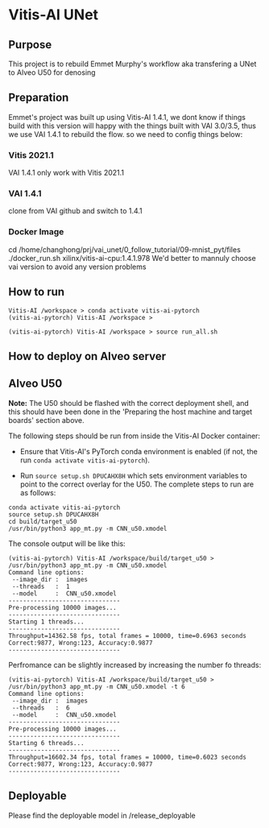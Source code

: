 # Vitis-AI UNet

## Purpose
This project is to rebuild Emmet Murphy's workflow aka transfering a UNet to Alveo U50 for denosing

## Preparation
Emmet's project was built up using Vitis-AI 1.4.1,
we dont know if things build with this version will happy with the things built with VAI 3.0/3.5, thus we use VAI 1.4.1 to rebuild the flow.
so we need to config things below:
### Vitis 2021.1
VAI 1.4.1 only work with Vitis 2021.1
### VAI 1.4.1
clone from VAI github and switch to 1.4.1
### Docker Image
cd /home/changhong/prj/vai_unet/0_follow_tutorial/09-mnist_pyt/files
./docker_run.sh xilinx/vitis-ai-cpu:1.4.1.978
We'd better to mannuly choose vai version to avoid any version problems

## How to run

```shell
Vitis-AI /workspace > conda activate vitis-ai-pytorch
(vitis-ai-pytorch) Vitis-AI /workspace >
```

```shell
(vitis-ai-pytorch) Vitis-AI /workspace > source run_all.sh
```


## How to deploy on Alveo server

## Alveo U50

**Note:** The U50 should be flashed with the correct deployment shell, and this should have been done in the 'Preparing the host machine and target boards' section above.

The following steps should be run from inside the Vitis-AI Docker container:

  + Ensure that Vitis-AI's PyTorch conda environment is enabled (if not, the run `conda activate vitis-ai-pytorch`).

  + Run `source setup.sh DPUCAHX8H` which sets environment variables to point to the correct overlay for the U50. The complete steps to run are as follows:


```shell
conda activate vitis-ai-pytorch
source setup.sh DPUCAHX8H
cd build/target_u50
/usr/bin/python3 app_mt.py -m CNN_u50.xmodel
```

The console output will be like this:

```shell
(vitis-ai-pytorch) Vitis-AI /workspace/build/target_u50 > /usr/bin/python3 app_mt.py -m CNN_u50.xmodel
Command line options:
 --image_dir :  images
 --threads   :  1
 --model     :  CNN_u50.xmodel
-------------------------------
Pre-processing 10000 images...
-------------------------------
Starting 1 threads...
-------------------------------
Throughput=14362.58 fps, total frames = 10000, time=0.6963 seconds
Correct:9877, Wrong:123, Accuracy:0.9877
-------------------------------
```

Perfromance can be slightly increased by increasing the number fo threads:

```shell
(vitis-ai-pytorch) Vitis-AI /workspace/build/target_u50 > /usr/bin/python3 app_mt.py -m CNN_u50.xmodel -t 6
Command line options:
 --image_dir :  images
 --threads   :  6
 --model     :  CNN_u50.xmodel
-------------------------------
Pre-processing 10000 images...
-------------------------------
Starting 6 threads...
-------------------------------
Throughput=16602.34 fps, total frames = 10000, time=0.6023 seconds
Correct:9877, Wrong:123, Accuracy:0.9877
-------------------------------
```

## Deployable

Please find the deployable model in /release_deployable